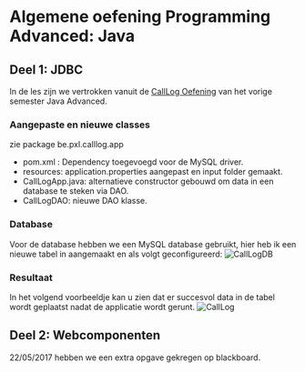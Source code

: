 # Algemene oefening Programming Advanced: Java

## Deel 1: JDBC 
In de les zijn we vertrokken vanuit de  [CallLog Oefening](https://github.com/BartClijsnerPXL/PxlJavaAdvanced-CallLog/tree/multithreading) van het vorige semester Java Advanced.

### Aangepaste en nieuwe classes

zie package be.pxl.calllog.app 

 - pom.xml : Dependency toegevoegd voor de MySQL driver.
 - resources: application.properties aangepast en input folder gemaakt.
 - CallLogApp.java: alternatieve constructor gebouwd om data in een database te steken via DAO.
 - CallLogDAO: nieuwe DAO klasse.
 
### Database
 Voor de database hebben we een MySQL database gebruikt, hier heb ik een nieuwe tabel in aangemaakt en als volgt geconfigureerd:
 ![CallLogDB](http://imgur.com/GJ84V47.jpg)

### Resultaat
In het volgend voorbeeldje kan u zien dat er succesvol data in de tabel wordt geplaatst nadat de applicatie wordt gerunt.
![CallLog](http://imgur.com/P5aivWf.jpg)

## Deel 2: Webcomponenten
22/05/2017 hebben we een extra opgave gekregen op blackboard.






